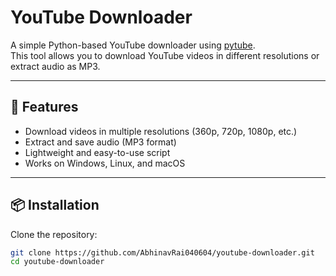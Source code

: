 # YouTube Downloader

A simple Python-based YouTube downloader using [pytube](https://github.com/pytube/pytube).  
This tool allows you to download YouTube videos in different resolutions or extract audio as MP3.

---

## 🚀 Features
- Download videos in multiple resolutions (360p, 720p, 1080p, etc.)
- Extract and save audio (MP3 format)
- Lightweight and easy-to-use script
- Works on Windows, Linux, and macOS

---

## 📦 Installation

Clone the repository:
```bash
git clone https://github.com/AbhinavRai040604/youtube-downloader.git
cd youtube-downloader
